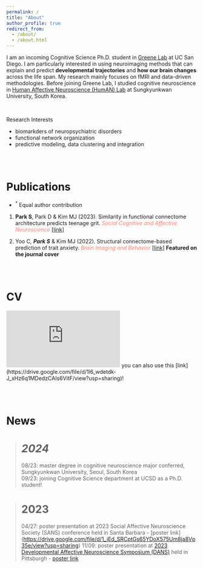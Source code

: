 ```yaml
---
permalink: /
title: "About"
author_profile: true
redirect_from: 
  - /about/
  - /about.html
---
```


I am an incoming Cognitive Science Ph.D. student in [Greene Lab](https://greenelab.ucsd.edu/) at UC San Diego. I am particularly interested in using neuroimaging methods that can explain and predict **developmental trajectories** and **how our brain changes** across the life span. My research mainly focuses on fMRI and data-driven methodologies. Before joining Greene Lab, I studied cognitive neuroscience in [Human Affective Neuroscience (HumAN) Lab](https://www.affectiveneurosciencelab.com/) at Sungkyunkwan University, South Korea.

<br/>

Research Interests 
- biomarkders of neuropsychiatric disorders
- functional network organization
- predictive modeling, data clustering and integration

  
<br/><br/>

Publications
======
- <sup>*</sup> Equal author contribution

  
1. **Park S**, Park D & Kim MJ (2023). Similarity in functional connectome architecture predicts teenage grit. _<span style='color: salmon;'> Social Cognitive and Affective Neuroscience </span>_ [[link](https://academic.oup.com/scan/advance-article/doi/10.1093/scan/nsad047/7272592?searchresult=1)]  


1. Yoo C<sup>*</sup>, **Park S**<sup>*</sup> & Kim MJ (2022). Structural connectome-based prediction of trait anxiety. _<span style='color: salmon;'> Brain Imaging and Behavior </span>_ [[link](https://link.springer.com/article/10.1007/s11682-022-00700-2)] **Featured on the journal cover**


<!--
<figure align="center">
  <img src="https://github.com/user-attachments/assets/be746492-44d2-4e41-ad46-bcc63ea53199" alt="" width="50" height="75">
</figure>
-->
<br/><br/>

CV
======

 <embed src="https://suezaan.github.io/CV_Sujin%20Park_24_Sep.pdf" type="application/pdf"/>
 you can also use this [link](https://drive.google.com/file/d/1l6_wdetdk-J_xHz6q1MDedzCAIs6VitF/view?usp=sharing)!


<br/><br/>

News
======


> # _2024_
> 08/23: master degree in cognitive neuroscience major conferred, Sungkyunkwan University, Seoul, South Korea <br>
> 09/23: joining Cognitive Science department at UCSD as a Ph.D. student!



> # 2023
> 04/27: poster presentation at 2023 Social Affective Neuroscience Society (SANS) conference held in Santa Barbara - [poster link] <br>(https://drive.google.com/file/d/1_jEd_SRCptGs65YDoX575Um8ja8Vp35e/view?usp=sharing)
> 11/09: poster presentation at [2023 Developmental Affective Neuroscience Symposium (DANS)](https://www.dans.pitt.edu/) held in Pittsburgh - [poster link](https://drive.google.com/file/d/1uk2vlWdMPewK6UTHK8EPSaF3rkIWoxE4/view?usp=sharing)
